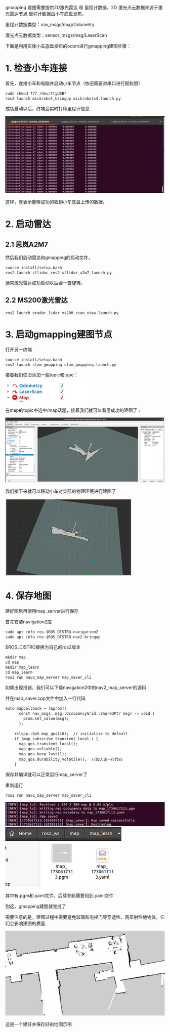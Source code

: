 gmapping 建图需要提供2D激光雷达 和 里程计数据。2D 激光点云数据来源于激光雷达节点,里程计数据由小车底盘发布。

里程计数据类型：nav_msgs/msg/Odometry

激光点云数据类型：sensor_msgs/msg/LaserScan



下面是利用实体小车底盘发布的odom进行gmapping建图步骤：

# 1. 检查小车连接

首先，连接小车和电脑并启动小车节点（依旧需要对串口进行赋权限）

```
sudo chmod 777 /dev/ttyUSB*
ros2 launch mickrobot_bringup mickrobotx4.launch.py
```

成功启动以后，终端会实时打印里程计信息

<img src="README.assets\chasiss1.png" style="zoom: 80%;" />



这样，就表示能够成功的收到小车底盘上传的数据。

# 2. 启动雷达
## 2.1 思岚A2M7
然后我们启动雷达和gmapping的启动文件，

```
source install/setup.bash
ros2 launch sllidar_ros2 sllidar_a2m7_launch.py
```

通常激光雷达成功启动以后会一直旋转。

## 2.2 MS200激光雷达

```
ros2 launch oradar_lidar ms200_scan_view.launch.py  

```
# 3. 启动gmapping建图节点

打开另一终端

```
source install/setup.bash
ros2 launch slam_gmapping slam_gmapping.launch.py
```

接着我们依旧添加一些topic和type：

<img src="README.assets\gmap.png" style="zoom: 100%;" />

在map的topic中选中/map话题，接着我们就可以看见成功的建图了：

<img src="README.assets\gamp1.png" style="zoom: 50%;" />

我们接下来就可以移动小车对实际的物理环境进行建图了

<img src="README.assets\gmap2.gif" style="zoom: 100%;" />

# 4. 保存地图

建好图后再使用map_server进行保存

首先安装navigation2库

```
sudo apt info ros-$ROS_DISTRO-navigation2
sudo apt info ros-$ROS_DISTRO-nav2-bringup
```

$ROS_DISTRO替换为自己的ros2版本

```
mkdir map
cd map
mkdir map_learn 
cd map_learn
ros2 run nav2_map_server map_saver_cli
```

如果出现报错，我们可以下载navigation2中的nav2_map_server的源码

并在map_saver.cpp文件中加入一行代码

```
auto mapCallback = [&prom](
      const nav_msgs::msg::OccupancyGrid::SharedPtr msg) -> void {
        prom.set_value(msg);
      };

    rclcpp::QoS map_qos(10);  // initialize to default
    if (map_subscribe_transient_local_) {
      map_qos.transient_local();
      map_qos.reliable();
      map_qos.keep_last(1); 
      map_qos.durability_volatile();  //加入这一行代码
    }
```

保存并编译就可以正常运行map_server了

重新运行

```
ros2 run nav2_map_server map_saver_cli
```

<img src="README.assets\map_server.png" style="zoom: 100%;" />

<img src="README.assets\map_server1.png" style="zoom: 100%;" />

其中有.pgm和.yaml文件，后续导航需要用到.yaml文件

到这，gmapping建图就完成了

需要注意的是，建图过程中需要避免玻璃和电梯门等穿透性、高反射性地物体，它们会影响建图的质量

<img src="README.assets\map_server2.png" style="zoom: 80%;" />

这是一个建好并保存好的地图示例





